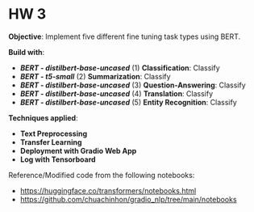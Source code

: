 # HW 3

**Objective**: Implement five different fine tuning task types using BERT.

**Build with**:
* _**BERT - distilbert-base-uncased**_ (1) 
**Classification**: Classify 
* _**BERT - t5-small**_ (2) 
**Summarization**: Classify 
* _**BERT - distilbert-base-uncased**_ (3) 
**Question-Answering**: Classify 
* _**BERT - distilbert-base-uncased**_ (4) 
**Translation**: Classify 
* _**BERT - distilbert-base-uncased**_ (5) 
**Entity Recognition**: Classify 

**Techniques applied**:
* **Text Preprocessing** 
* **Transfer Learning**
* **Deployment with Gradio Web App**
* **Log with Tensorboard**

Reference/Modified code from the following notebooks: 
* https://huggingface.co/transformers/notebooks.html
* https://github.com/chuachinhon/gradio_nlp/tree/main/notebooks


